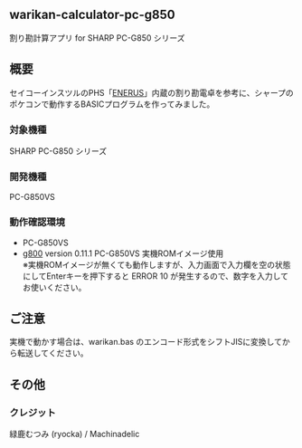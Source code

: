 warikan-calculator-pc-g850
-----

割り勘計算アプリ for SHARP PC-G850 シリーズ

## 概要

セイコーインスツルのPHS「[ENERUS](https://www.seiko-sol.co.jp/products/wx03s/)」内蔵の割り勘電卓を参考に、シャープのポケコンで動作するBASICプログラムを作ってみました。

### 対象機種

SHARP PC-G850 シリーズ

### 開発機種

PC-G850VS

### 動作確認環境

* PC-G850VS
* [g800](http://ver0.sakura.ne.jp/pc/#g800) version 0.11.1 PC-G850VS 実機ROMイメージ使用  
※実機ROMイメージが無くても動作しますが、入力画面で入力欄を空の状態にしてEnterキーを押下すると ERROR 10 が発生するので、数字を入力してお使いください。

## ご注意

実機で動かす場合は、warikan.bas のエンコード形式をシフトJISに変換してから転送してください。

## その他

### クレジット

緑鹿むつみ (ryocka) / Machinadelic
